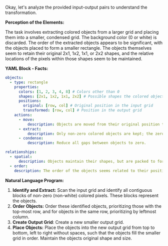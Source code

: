 Okay, let's analyze the provided input-output pairs to understand the transformation.

**Perception of the Elements:**

The task involves extracting colored objects from a larger grid and placing them into a smaller, condensed grid. The background color (0 or white) is discarded. The order of the extracted objects appears to be significant, with the objects placed to form a smaller rectangle. The objects themselves seem to retain their original 2x1, 1x2, 1x1, or 2x2 shapes, and the relative locations of the pixels within those shapes seem to be maintained.

**YAML Block - Facts:**


```yaml
objects:
  - type: rectangle
    properties:
      colors: [1, 2, 3, 4, 8] # Colors other than 0
      shapes: [2x1, 1x2, 1x1, 2x2] # Possible shapes the colored objects can take
      positions:
        original: [row, col] # Original position in the input grid
        transformed: [row, col] # Position in the output grid
    actions:
      - move:
          description: Objects are moved from their original position to a new position.
      - extract:
          description: Only non-zero colored objects are kept; the zero-colored background is discarded.
      - condense:
          description: Reduce all gaps between objects to zero.

relationships:
  - spatial:
      description: Objects maintain their shapes, but are packed to form a smaller rectangular grid.
  - order:
    description: The order of the objects seems related to their position from top-left to right and then down, but a more defined order can be determined in the coding phase, ordering first by row then by column.
```


**Natural Language Program:**

1.  **Identify and Extract:** Scan the input grid and identify all contiguous blocks of non-zero (non-white) colored pixels. These blocks represent the objects.
2.  **Order Objects:** Order these identified objects, prioritizing those with the top-most row, and for objects in the same row, prioritizing by leftmost column.
3. **Create Output Grid**: Create a new smaller output grid.
4.  **Place Objects:** Place the objects into the new output grid from top to bottom, left to right without spaces, such that the objects fill the smaller grid in order. Maintain the objects original shape and size.

